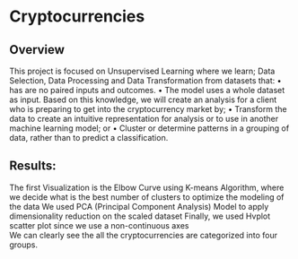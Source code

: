 # Cryptocurrencies

## Overview
This project is focused on Unsupervised Learning where we learn; Data Selection, Data Processing and Data Transformation from datasets that:
•	has are no paired inputs and outcomes.
•	The model uses a whole dataset as input.
Based on this knowledge, we will create an analysis for a client who is preparing to get into the cryptocurrency market by;
•	Transform the data to create an intuitive representation for analysis or to use in another machine learning model; or
•	Cluster or determine patterns in a grouping of data, rather than to predict a classification.
 
## Results:
The first Visualization is the Elbow Curve using K-means Algorithm, where we decide what is the best number of clusters to optimize the modeling of the data
We used PCA (Principal Component Analysis) Model to apply dimensionality reduction on the scaled dataset
Finally, we used Hvplot scatter plot since we use a non-continuous axes  
We can clearly see the all the cryptocurrencies are categorized into four groups. 
